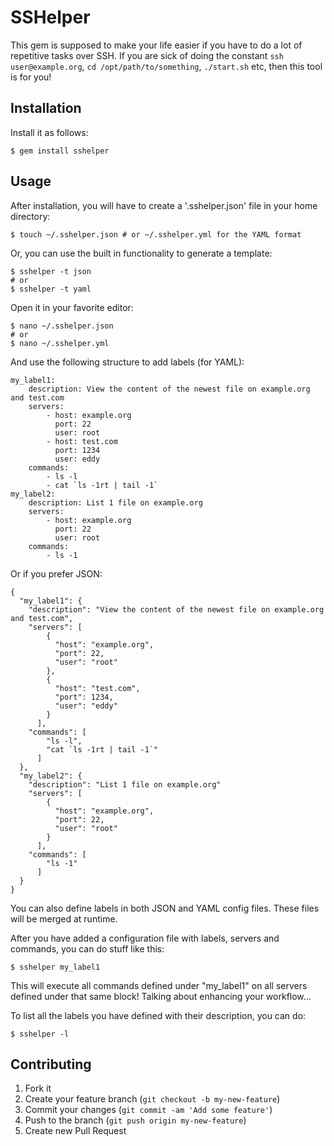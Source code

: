 # SSHelper

This gem is supposed to make your life easier if you have to do a lot of repetitive tasks over SSH. If you are sick 
of doing the constant ```ssh user@example.org```, ```cd /opt/path/to/something```, ```./start.sh``` 
etc, then this tool is for you!


## Installation

Install it as follows:

    $ gem install sshelper

## Usage

After installation, you will have to create a '.sshelper.json' file in your home directory:

    $ touch ~/.sshelper.json # or ~/.sshelper.yml for the YAML format

Or, you can use the built in functionality to generate a template:

    $ sshelper -t json
    # or
    $ sshelper -t yaml
    
Open it in your favorite editor:

    $ nano ~/.sshelper.json
    # or
    $ nano ~/.sshelper.yml
    
And use the following structure to add labels (for YAML):

```
my_label1:
    description: View the content of the newest file on example.org and test.com
    servers:
        - host: example.org
          port: 22
          user: root
        - host: test.com
          port: 1234
          user: eddy
    commands:
        - ls -l
        - cat `ls -1rt | tail -1`
my_label2:
    description: List 1 file on example.org
    servers:
        - host: example.org
          port: 22
          user: root
    commands:
        - ls -1
```


Or if you prefer JSON:

```
{
  "my_label1": {
    "description": "View the content of the newest file on example.org and test.com",
    "servers": [
        {
          "host": "example.org",
          "port": 22,
          "user": "root"
        },
        {
          "host": "test.com",
          "port": 1234,
          "user": "eddy"
        }
      ],
    "commands": [
        "ls -l",
        "cat `ls -1rt | tail -1`"
      ]
  },
  "my_label2": {
    "description": "List 1 file on example.org"
    "servers": [
        {
          "host": "example.org",
          "port": 22,
          "user": "root"
        }
      ],
    "commands": [
        "ls -1"
      ]
  }
}

```

You can also define labels in both JSON and YAML config files. These files will be merged at runtime.

After you have added a configuration file with labels, servers and commands, you can do stuff like this:

    $ sshelper my_label1
    
This will execute all commands defined under "my_label1" on all servers defined under that same block! Talking about
enhancing your workflow...

To list all the labels you have defined with their description, you can do:

    $ sshelper -l

## Contributing

1. Fork it
2. Create your feature branch (`git checkout -b my-new-feature`)
3. Commit your changes (`git commit -am 'Add some feature'`)
4. Push to the branch (`git push origin my-new-feature`)
5. Create new Pull Request
